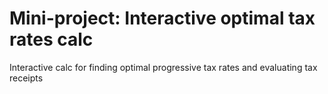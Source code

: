 # Mini-project: Interactive optimal tax rates calc 

Interactive calc for finding optimal progressive tax rates and evaluating tax receipts 
